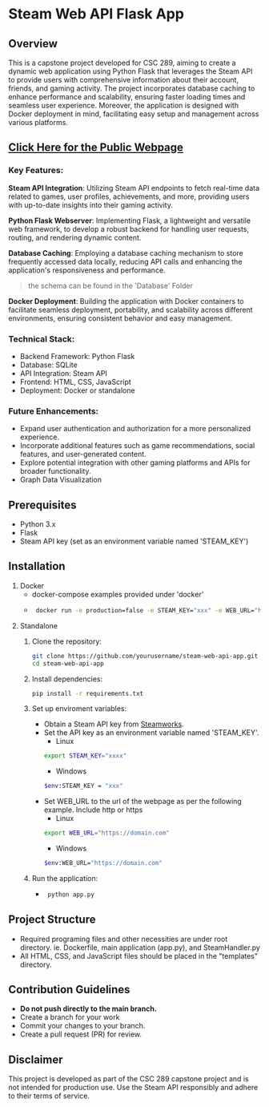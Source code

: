 # Steam Web API Flask App

## Overview
This is a capstone project developed for CSC 289, aiming to create a dynamic web application using Python Flask that leverages the Steam API to provide users with comprehensive information about their account, friends, and gaming activity. The project incorporates database caching to enhance performance and scalability, ensuring faster loading times and seamless user experience. Moreover, the application is designed with Docker deployment in mind, facilitating easy setup and management across various platforms.

## [Click Here for the Public Webpage](https://gamekit.naliby.dev/)

### Key Features:
**Steam API Integration**: Utilizing Steam API endpoints to fetch real-time data related to games, user profiles, achievements, and more, providing users with up-to-date insights into their gaming activity.

**Python Flask Webserver**: Implementing Flask, a lightweight and versatile web framework, to develop a robust backend for handling user requests, routing, and rendering dynamic content.

**Database Caching**: Employing a database caching mechanism to store frequently accessed data locally, reducing API calls and enhancing the application's responsiveness and performance.
   > the schema can be found in the 'Database' Folder

**Docker Deployment**: Building the application with Docker containers to facilitate seamless deployment, portability, and scalability across different environments, ensuring consistent behavior and easy management.

### Technical Stack:
- Backend Framework: Python Flask
- Database: SQLite
- API Integration: Steam API
- Frontend: HTML, CSS, JavaScript
- Deployment: Docker or standalone


### Future Enhancements:

- Expand user authentication and authorization for a more personalized experience.
- Incorporate additional features such as game recommendations, social features, and user-generated content.
- Explore potential integration with other gaming platforms and APIs for broader functionality.
- Graph Data Visualization

## Prerequisites
- Python 3.x
- Flask
- Steam API key (set as an environment variable named 'STEAM_KEY')

## Installation
1. Docker
      - docker-compose examples provided under 'docker'
      - ```bash
         docker run -e production=false -e STEAM_KEY="xxx" -e WEB_URL="https://domain.com" -p <port to expose>:3000 ghcr.io/buttercheetah/gamekit:latest
         ```
2. Standalone
   1. Clone the repository:
      ```bash
      git clone https://github.com/yourusername/steam-web-api-app.git
      cd steam-web-api-app
      ```

   2. Install dependencies:
      ```bash
      pip install -r requirements.txt
      ```

   3. Set up enviroment variables:
      - Obtain a Steam API key from [Steamworks](https://steamcommunity.com/dev/apikey).
      - Set the API key as an environment variable named 'STEAM_KEY'.
         - Linux
         ```bash
         export STEAM_KEY="xxxx"
         ```
         - Windows
         ```bash
         $env:STEAM_KEY = "xxx"
         ```
      - Set WEB_URL to the url of the webpage as per the following example. Include http or https
         - Linux
         ```bash
         export WEB_URL="https://domain.com"
         ```
         - Windows
         ```bash
         $env:WEB_URL="https://domain.com"
         ```

   4. Run the application:
         - ```bash
            python app.py
            ```

## Project Structure
- Required programing files and other necessities are under root directory. ie. Dockerfile, main application (app.py), and SteamHandler.py 
- All HTML, CSS, and JavaScript files should be placed in the "templates" directory.

## Contribution Guidelines
- **Do not push directly to the main branch.**
- Create a branch for your work
- Commit your changes to your branch.
- Create a pull request (PR) for review.


## Disclaimer
This project is developed as part of the CSC 289 capstone project and is not intended for production use. Use the Steam API responsibly and adhere to their terms of service.

